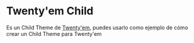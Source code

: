 # Twenty'em Child
Es un Child Theme de [Twenty'em](https://github.com/rogertm/twenty-em), puedes usarlo como ejemplo de cómo crear un Child Theme para Twenty'em

